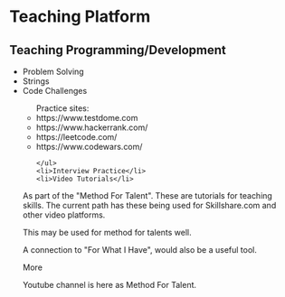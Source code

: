 <body>
  <h1>Teaching Platform </h1>
<h2>Teaching Programming/Development</h2>
  <ul>
<li>Problem Solving</li>
  <li>Strings</li>
    <li>Code Challenges</li>
    <ul>Practice sites:
      <li>https://www.testdome.com</li>
      <li>https://www.hackerrank.com/</li>
      <li>https://leetcode.com/</li>
      <li>https://www.codewars.com/</li>
      
    </ul>
    <li>Interview Practice</li>
    <li>Video Tutorials</li>
  </ul>
  <p>As part of the "Method For Talent". These are tutorials for teaching skills. The current path has these being used for Skillshare.com and other video platforms.</p>  <p>This may be used for method for talents well.</p>
  <p> A connection to "For What I Have", would also be a useful tool. </p> <p>More</p>
  
  <p> Youtube channel is here as Method For Talent.</p>
  
</body>

